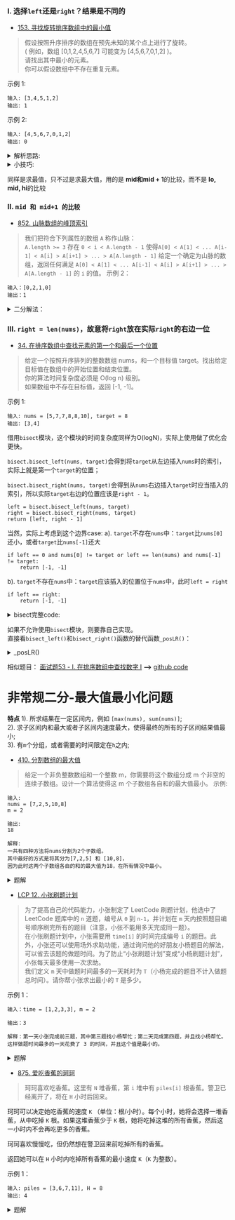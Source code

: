### I. 选择`left`还是`right`？结果是不同的
- [153. 寻找旋转排序数组中的最小值](https://leetcode-cn.com/problems/find-minimum-in-rotated-sorted-array/)
> 假设按照升序排序的数组在预先未知的某个点上进行了旋转。         
>( 例如，数组 [0,1,2,4,5,6,7] 可能变为 [4,5,6,7,0,1,2] )。        
>请找出其中最小的元素。      
>你可以假设数组中不存在重复元素。      

示例 1:
```shell
输入: [3,4,5,1,2]
输出: 1
```
示例 2:
```shell
输入: [4,5,6,7,0,1,2]
输出: 0
```
<details>
<summary>解析思路:</summary>
    
>二分法, 二分法就是找与`mid`判断条件,这里我们选用`right`         
>当`nums[mid]` > `nums[right]`说明在`mid`左半边的递增区域, 说明最小元素在`> mid`区域       
>当`nums[mid]` <= `nums[right]`说明在`mid`右半边的递增区域, 说明最小元素在`<= mid`区域 
</details>
         
<details>
<summary>小技巧:</summary>
    
>一般是这样,             
>当`while left < right`是循环外输出          
>当`while left <= right`是循环里输出         
```python3
class Solution:
    def findMin(self, nums: List[int]) -> int:
        left, right = 0, len(nums) - 1
        while left < right:
            mid = left + (right - left) // 2
            # 之所以不用nums[left] < nums[mid]
            # 是因为，对于[2, 1]这样的会停在2，故用right不用left
            if nums[right] < nums[mid]:
                left = mid + 1
            else:
                right = mid
        return nums[left]
```
</details>        


同样是求最值，只不过是求最大值，用的是 **mid和mid + 1**的比较，而不是 **lo, mid, hi**的比较
### II. `mid 和 mid+1 的比较`
- [852. 山脉数组的峰顶索引](https://leetcode-cn.com/problems/peak-index-in-a-mountain-array/)
> 我们把符合下列属性的数组 `A` 称作山脉：      
`A.length >= 3`
存在 `0 < i < A.length - 1` 使得`A[0] < A[1] < ... A[i-1] < A[i] > A[i+1] > ... > A[A.length - 1]`
给定一个确定为山脉的数组，返回任何满足 `A[0] < A[1] < ... A[i-1] < A[i] > A[i+1] > ... > A[A.length - 1]` 的 `i` 的值。
示例 2：
```shell
输入：[0,2,1,0]
输出：1
```
<details>
<summary>二分解法：</summary>
    
```python3
class Solution:
    def peakIndexInMountainArray(self, A: List[int]) -> int:
        lo, hi = 0, len(A) - 1
        while lo < hi:
            mid = lo + ((hi - lo) >> 1)
            # 不是 lo, mid, hi 的比较，而是mid, mid + 1的比较
            if A[mid] < A[mid + 1]:
                lo = mid + 1
            else:
                hi = mid
        return lo
```
</details>

### III. `right = len(nums)`，故意将`right`放在实际`right`的右边一位
- [34. 在排序数组中查找元素的第一个和最后一个位置](https://leetcode-cn.com/problems/find-first-and-last-position-of-element-in-sorted-array/)
> 给定一个按照升序排列的整数数组 nums，和一个目标值 target。找出给定目标值在数组中的开始位置和结束位置。         
你的算法时间复杂度必须是 O(log n) 级别。           
如果数组中不存在目标值，返回 [-1, -1]。

示例 1:

```
输入: nums = [5,7,7,8,8,10], target = 8
输出: [3,4]
```

借用`bisect`模块，这个模块的时间复杂度同样为O(logN)，实际上使用做了优化会更快。

`bisect.bisect_left(nums, target)`会得到将`target`从左边插入`nums`时的索引，实际上就是第一个`target`的位置；

`bisect.bisect_right(nums, target)`会得到从`nums`右边插入`target`时应当插入的索引，所以实际`target`右边的位置应该是`right - 1`。

```python3
left = bisect.bisect_left(nums, target)
right = bisect.bisect_right(nums, target)
return [left, right - 1]
```

当然，实际上考虑到这个边界case:
a). `target`不存在`nums`中：`target`比`nums[0]`还小，或者`target`比`nums[-1]`还大

```python3
if left == 0 and nums[0] != target or left == len(nums) and nums[-1] != target:
    return [-1, -1]
```

b). `target`不存在`nums`中：`target`应该插入的位置位于`nums`中，此时`left = right`

```python3
if left == right:
    return [-1, -1]
```

<details>
<summary>bisect完整code:</summary>
    
```python3
# 解法一：借用bisect模块
class Solution:
    def searchRange(self, nums: List[int], target: int) -> List[int]:
        if not nums: return [-1, -1]
        left = bisect.bisect_left(nums, target)
        # 如果插入的数在头或者尾，且不在数组中，则无效
        if left == 0 and nums[0] != target or left == len(nums) and nums[-1] != target:
            return [-1, -1]
        # left = right，证明数组中不含target，则无效
        right = bisect.bisect_right(nums, target)
        if left == right:
            return [-1, -1]
        # right实际是target右边位置的后一个数
        return [left, right - 1]
```
</details>


如果不允许使用`bisect`模块，则要靠自己实现。        
直接看`bisect_left()`和`bisect_right()`函数的替代函数`_posLR()`：
<details>
<summary> _posLR()</summary>
    
```python3
    def _posLR(self, nums, target, isLeft):
        # 注意： right = len(nums)
        left, right = 0, len(nums)
        while left < right:
            mid = left + ((right - left) >> 1)
            if target < nums[mid] or isLeft and target == nums[mid]:
                right = mid
            else:
                left = mid + 1
        return left
```
>切记：这里是非常规的二分，**右边界：right = len(nums)**

这一段也很好理解，常规的二分：

```python3
mid = left + ((right - left) >> 1)
if target < nums[mid]:
    right = mid
else:
    left = mid + 1
```

当考虑有重复的`target`时，     
1). 如果是`isLeft`寻找最左边，则`target = nums[mid]`时候：`right = mid`， 使得`right`向左边靠拢；

```python3
if target < nums[mid] or isLeft and target = nums[mid]:
    right = mid
else:
    left = mid + 1
```

2). 如果是`isRight`寻找最右边，则`target = nums[mid]`时候：`left = mid + 1`， 使得`left`向右边靠拢；

```python3
if target < nums[mid]:
    right = mid
elif isRight and target = nums[mid]:
    left = mid + 1
else:
    left = mid + 1
```

`isLeft`和`isRight`是逻辑相反的，故1), 2)合并为：

```python3
while left < right:
    mid = left + ((right - left) >> 1)
    if target < nums[mid] or isLeft and target == nums[mid]:
        right = mid
    else:
        left = mid + 1
```

完整代码为：
```python3
# 解法二：标准的二分查找
# 实质是用_posLR()函数替代bisect.bisect_left()和bisect.bisect_right()函数
class Solution:
    def searchRange(self, nums: List[int], target: int) -> List[int]:
        if not nums: return [-1, -1]
        left = self._posLR(nums, target, True)
        if left == len(nums) or nums[left] != target:
            return [-1, -1]
        right = self._posLR(nums, target, False)
        # right实际是target右边位置的后一个数
        return [left, right - 1]
    
    def _posLR(self, nums, target, isLeft):
        # 注意： right = len(nums)
        left, right = 0, len(nums)
        while left < right:
            mid = left + ((right - left) >> 1)
            # 1. target < nums[mid]
            # 2. 左寻找，且target == nums[mid]，此时当做target < nums[mid]，
            #    这样才能向left左边靠拢
            if target < nums[mid] or isLeft and target == nums[mid]:
                right = mid
            else:
                left = mid + 1
        return left
```
</details>

相似题目：
[面试题53 - I. 在排序数组中查找数字 I](https://leetcode-cn.com/problems/zai-pai-xu-shu-zu-zhong-cha-zhao-shu-zi-lcof/) **-->**
[github code](https://github.com/Iruze/SwordForOffer-ZZW/blob/master/%E9%9D%A2%E8%AF%95%E9%A2%9853%20-%20I.%20%E5%9C%A8%E6%8E%92%E5%BA%8F%E6%95%B0%E7%BB%84%E4%B8%AD%E6%9F%A5%E6%89%BE%E6%95%B0%E5%AD%97%20I/search.py)

# 非常规二分-最大值最小化问题
**特点**
1). 所求结果在一定区间内，例如 `[max(nums), sum(nums)]`;     
2). 求子区间内和最大或者子区间内速度最大，使得最终的所有的子区间结果值最小;        
3). 有`m`个分组，或者需要的时间限定在`h`之内;

- [410. 分割数组的最大值](https://leetcode-cn.com/problems/split-array-largest-sum/)
>给定一个非负整数数组和一个整数 m，你需要将这个数组分成 m 个非空的连续子数组。设计一个算法使得这 m 个子数组各自和的最大值最小。
示例:
```
输入:
nums = [7,2,5,10,8]
m = 2

输出:
18

解释:
一共有四种方法将nums分割为2个子数组。
其中最好的方式是将其分为[7,2,5] 和 [10,8]，
因为此时这两个子数组各自的和的最大值为18，在所有情况中最小。
```
<details>
<summary>题解</summary>
    
```python3
"""
1. 所求的最大子数组和在 [max(nums), sum(nums)] 之内， 
2. 设置二分搜索的其实区间[lo, hi]为上述区间，统计 子数组和不超过 mid = (hi + lo) / 2 的个数
3. 如果 子数组和 不超过mid的个数 小于m，说明划分的子数组不够，设置的mid门限过小， lo = mid + 1;
   反之， 说明划分的子数组个数超出，设置的mid门限过大，hi = mid
"""
class Solution:
    def splitArray(self, nums: List[int], m: int) -> int:
        lo = max(nums)
        hi = sum(nums)
        while lo < hi:
            mid = lo + ((hi - lo) >> 1)
            total = 0
            cnt = 1
            for num in nums:
                total += num
                # 统计子数组和小于等于mid的子数组个数
                if total > mid:
                    cnt += 1
                    # 此时的子数组和为total - num， 
                    # 所以下一个子数组和从当前的num计
                    total = num
            # 说明子数组门限mid设置的过小
            if cnt > m:
                lo = mid + 1
            # 门限过大
            else:
                hi = mid
        return lo
```
</details>

- [LCP 12. 小张刷题计划](https://leetcode-cn.com/problems/xiao-zhang-shua-ti-ji-hua/)
> 为了提高自己的代码能力，小张制定了 LeetCode 刷题计划，他选中了 LeetCode 题库中的 `n` 道题，编号从 `0` 到 `n-1`，并计划在 `m` 天内按照题目编号顺序刷完所有的题目（注意，小张不能用多天完成同一题）。        
在小张刷题计划中，小张需要用 `time[i]` 的时间完成编号 `i` 的题目。此外，小张还可以使用场外求助功能，通过询问他的好朋友小杨题目的解法，可以省去该题的做题时间。为了防止“小张刷题计划”变成“小杨刷题计划”，小张每天最多使用一次求助。         
我们定义 `m` 天中做题时间最多的一天耗时为 `T`（小杨完成的题目不计入做题总时间）。请你帮小张求出最小的 `T` 是多少。

示例 1：
```
输入：time = [1,2,3,3], m = 2

输出：3

解释：第一天小张完成前三题，其中第三题找小杨帮忙；第二天完成第四题，并且找小杨帮忙。这样做题时间最多的一天花费了 3 的时间，并且这个值是最小的。
```
<details>
<summary>题解</summary>
    
class Solution:
    def minTime(self, time: List[int], m: int) -> int:
        lo, hi = 0, sum(time)
        while lo < hi:
            mid = lo + ((hi - lo) >> 1)
            tmp_max = 0
            cnt = 1
            total = 0
            for t in time:
                tmp_max = max(tmp_max, t)
                total += t 
                # 当前天内总和（减去小杨帮忙的时间）不大于mid时，计1
                if total - tmp_max > mid:
                    cnt += 1
                    # 从t开始计，因为加上t才大于mid，减去t则刚刚好不大于mid
                    total = t
                    # 贪心思想：小杨每次都是计算最耗时的题，tmp_max记录下一个天内的最耗时时间
                    tmp_max = t 
            # 划分的天数大于m，说明mid偏小
            if cnt > m:
                lo = mid + 1
            # mid偏大
            else:
                hi = mid
        return lo
</details>

- [875. 爱吃香蕉的珂珂](https://leetcode-cn.com/problems/koko-eating-bananas/)
> 珂珂喜欢吃香蕉。这里有 `N` 堆香蕉，第 `i` 堆中有 `piles[i]` 根香蕉。警卫已经离开了，将在 `H` 小时后回来。

珂珂可以决定她吃香蕉的速度 `K` （单位：根/小时）。每个小时，她将会选择一堆香蕉，从中吃掉 `K` 根。如果这堆香蕉少于 `K` 根，她将吃掉这堆的所有香蕉，然后这一小时内不会再吃更多的香蕉。  

珂珂喜欢慢慢吃，但仍然想在警卫回来前吃掉所有的香蕉。

返回她可以在 `H` 小时内吃掉所有香蕉的最小速度 `K`（`K` 为整数）。

示例 1：
```
输入: piles = [3,6,7,11], H = 8
输出: 4
```
<details>
<summary>题解</summary>
    
```python3
class Solution:
    def minEatingSpeed(self, piles: List[int], H: int) -> int:
        # 最大速度为 max(piles)/h，即每堆都在1小时之内吃完
        lo, hi = 1, max(piles)
        while lo < hi:
            mid = (lo + hi) // 2
            # 当速度为 mid/h， 算出吃完所有的时间, 注意 p/mid 向上取整
            h1 = sum(math.ceil(p / mid) for p in piles)
            if h1 <= H:
                hi = mid
            else:
                lo = mid + 1
        return lo
```
</details>

